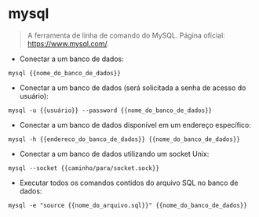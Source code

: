 # mysql

> A ferramenta de linha de comando do MySQL.
> Página oficial: <https://www.mysql.com/>.

- Conectar a um banco de dados:

`mysql {{nome_do_banco_de_dados}}`

- Conectar a um banco de dados (será solicitada a senha de acesso do usuário):

`mysql -u {{usuário}} --password {{nome_do_banco_de_dados}}`

- Conectar a um banco de dados disponível em um endereço específico:

`mysql -h {{endereco_do_banco_de_dados}} {{nome_do_banco_de_dados}}`

- Conectar a um banco de dados utilizando um socket Unix:

`mysql --socket {{caminho/para/socket.sock}}`

- Executar todos os comandos contidos do arquivo SQL no banco de dados:

`mysql -e "source {{nome_do_arquivo.sql}}" {{nome_do_banco_de_dados}}`

